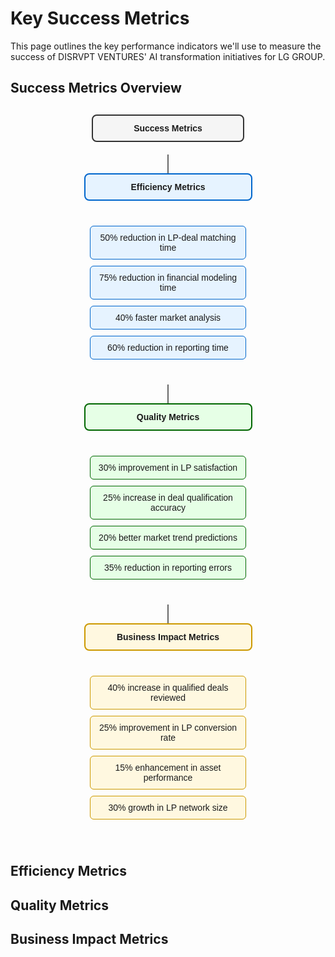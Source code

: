 # Key Success Metrics

This page outlines the key performance indicators we'll use to measure the success of DISRVPT VENTURES' AI transformation initiatives for LG GROUP.

## Success Metrics Overview

<div class="metrics-diagram">
  <div class="metrics-main">
    <div class="metric-node main">Success Metrics</div>
    <div class="metric-branches">
      <div class="metric-branch">
        <div class="metric-connector"></div>
        <div class="metric-node category efficiency">Efficiency Metrics</div>
        <div class="metric-items">
          <div class="metric-item efficiency">50% reduction in LP-deal matching time</div>
          <div class="metric-item efficiency">75% reduction in financial modeling time</div>
          <div class="metric-item efficiency">40% faster market analysis</div>
          <div class="metric-item efficiency">60% reduction in reporting time</div>
        </div>
      </div>
      <div class="metric-branch">
        <div class="metric-connector"></div>
        <div class="metric-node category quality">Quality Metrics</div>
        <div class="metric-items">
          <div class="metric-item quality">30% improvement in LP satisfaction</div>
          <div class="metric-item quality">25% increase in deal qualification accuracy</div>
          <div class="metric-item quality">20% better market trend predictions</div>
          <div class="metric-item quality">35% reduction in reporting errors</div>
        </div>
      </div>
      <div class="metric-branch">
        <div class="metric-connector"></div>
        <div class="metric-node category business">Business Impact Metrics</div>
        <div class="metric-items">
          <div class="metric-item business">40% increase in qualified deals reviewed</div>
          <div class="metric-item business">25% improvement in LP conversion rate</div>
          <div class="metric-item business">15% enhancement in asset performance</div>
          <div class="metric-item business">30% growth in LP network size</div>
        </div>
      </div>
    </div>
  </div>
</div>

<style>
.metrics-diagram {
  font-family: Arial, sans-serif;
  margin: 30px 0;
}

.metrics-main {
  display: flex;
  flex-direction: column;
  align-items: center;
}

.metric-node {
  padding: 12px 20px;
  border-radius: 8px;
  text-align: center;
  margin-bottom: 20px;
  font-weight: bold;
}

.metric-node.main {
  background-color: #f5f5f5;
  border: 2px solid #333;
  min-width: 200px;
}

.metric-node.category {
  width: 90%;
  margin-top: 10px;
}

.metric-node.efficiency {
  background-color: #e6f3ff;
  border: 2px solid #0066cc;
}

.metric-node.quality {
  background-color: #e6ffe6;
  border: 2px solid #006600;
}

.metric-node.business {
  background-color: #fff8e0;
  border: 2px solid #cc9900;
}

.metric-branches {
  display: flex;
  justify-content: space-around;
  width: 100%;
  flex-wrap: wrap;
}

.metric-branch {
  display: flex;
  flex-direction: column;
  align-items: center;
  width: 30%;
  min-width: 250px;
  margin: 0 10px 30px 10px;
}

.metric-connector {
  width: 2px;
  height: 30px;
  background-color: #666;
  margin-bottom: -10px;
}

.metric-items {
  display: flex;
  flex-direction: column;
  width: 100%;
  margin-top: 20px;
}

.metric-item {
  padding: 10px;
  border-radius: 6px;
  margin-bottom: 10px;
  text-align: center;
}

.metric-item.efficiency {
  background-color: #e6f3ff;
  border: 1px solid #0066cc;
}

.metric-item.quality {
  background-color: #e6ffe6;
  border: 1px solid #006600;
}

.metric-item.business {
  background-color: #fff8e0;
  border: 1px solid #cc9900;
}

@media (max-width: 900px) {
  .metric-branch {
    width: 100%;
  }
}
</style>

## Efficiency Metrics

<div class="metrics-grid">
  <MetricCard 
    title="LP-Deal Matching Time" 
    value="50%" 
    description="Reduction in time spent on LP-deal matching process"
    type="efficiency"
  />
  <MetricCard 
    title="Financial Modeling Time" 
    value="75%" 
    description="Reduction in financial modeling and analysis time"
    type="efficiency"
  />
  <MetricCard 
    title="Market Analysis Speed" 
    value="40%" 
    description="Faster market analysis process through automation"
    type="efficiency"
  />
  <MetricCard 
    title="Reporting Time" 
    value="60%" 
    description="Reduction in reporting preparation time"
    type="efficiency"
  />
</div>

## Quality Metrics

<div class="metrics-grid">
  <MetricCard 
    title="LP Satisfaction" 
    value="30%" 
    description="Improvement in LP satisfaction scores"
    type="quality"
  />
  <MetricCard 
    title="Deal Qualification Accuracy" 
    value="25%" 
    description="Increase in deal qualification accuracy"
    type="quality"
  />
  <MetricCard 
    title="Market Trend Predictions" 
    value="20%" 
    description="Better predictive accuracy for market trends"
    type="quality"
  />
  <MetricCard 
    title="Reporting Errors" 
    value="35%" 
    description="Reduction in reporting errors through automation"
    type="quality"
  />
</div>

## Business Impact Metrics

<div class="metrics-grid">
  <MetricCard 
    title="Qualified Deals Reviewed" 
    value="40%" 
    description="Increase in qualified deals reviewed per month"
    type="business"
  />
  <MetricCard 
    title="LP Conversion Rate" 
    value="25%" 
    description="Improvement in LP conversion rate"
    type="business"
  />
  <MetricCard 
    title="Asset Performance" 
    value="15%" 
    description="Enhancement in asset performance via optimizations"
    type="business"
  />
  <MetricCard 
    title="LP Network Growth" 
    value="30%" 
    description="Growth in LP network size"
    type="business"
  />
</div>